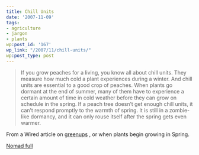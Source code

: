 ```yaml
---
title: Chill Units
date: '2007-11-09'
tags:
- agriculture
- jargon
- plants
wp:post_id: '167'
wp_link: "/2007/11/chill-units/"
wp:post_type: post
---
```


>

> If you grow peaches for a living, you know all about chill units. They measure how much cold a plant experiences during a winter. And chill units are essential to a good crop of peaches. When plants go dormant at the end of summer, many of them have to experience a certain amount of time in cold weather before they can grow on schedule in the spring. If a peach tree doesn’t get enough chill units, it can’t respond promptly to the warmth of spring. It is still in a zombie-like dormancy, and it can only rouse itself after the spring gets even warmer.

From a Wired article on [greenups](http://www.wired.com/science/planetearth/news/2007/11/dissectionanddissent_1109) , or when plants begin growing in Spring.

[Nomad full](http://www.iucn-tftsg.org/?nomad)
